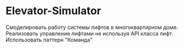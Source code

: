 # Elevator-Simulator
Смоделировать работу системы лифтов в многоквартирном доме.
Реализовать управление лифтами не используя API класса лифт.
Использовать паттерн "Команда"
